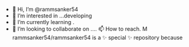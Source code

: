 - 👋 Hi, I’m @rammsanker54
- 👀 I’m interested in ...developing
- 🌱 I’m currently learning .
- 💞️ I’m looking to collaborate on ....
📫 How to reach. M
rammsanker54/rammsanker54 is a ✨ special ✨ repository because
